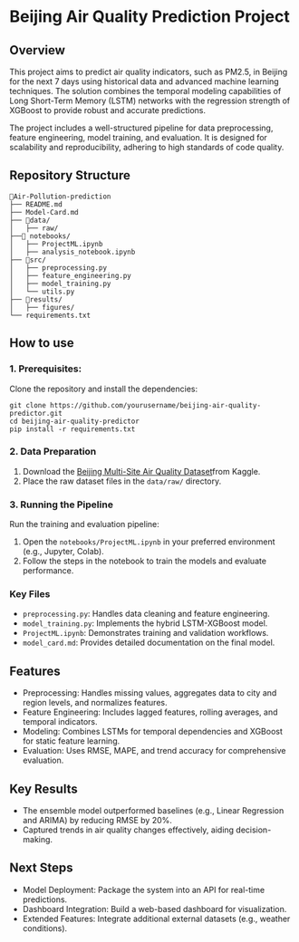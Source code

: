 # Beijing Air Quality Prediction Project
## Overview 
This project aims to predict air quality indicators, such as PM2.5, in Beijing for the next 7 days using historical data and advanced machine learning techniques. The solution combines the temporal modeling capabilities of Long Short-Term Memory (LSTM) networks with the regression strength of XGBoost to provide robust and accurate predictions.

The project includes a well-structured pipeline for data preprocessing, feature engineering, model training, and evaluation. It is designed for scalability and reproducibility, adhering to high standards of code quality.

## **Repository Structure**

```plaintext
📂Air-Pollution-prediction
├── README.md
├── Model-Card.md
├── 📂data/
│   ├── raw/
├──📂 notebooks/
│   ├── ProjectML.ipynb
│   ├── analysis_notebook.ipynb
├── 📂src/
│   ├── preprocessing.py
│   ├── feature_engineering.py
│   ├── model_training.py
│   └── utils.py
├── 📂results/
│   ├── figures/
└── requirements.txt
```

## How to use
### 1. Prerequisites:
Clone the repository and install the dependencies:
```
git clone https://github.com/yourusername/beijing-air-quality-predictor.git  
cd beijing-air-quality-predictor  
pip install -r requirements.txt  
```
### 2. Data Preparation
1. Download the [Beijing Multi-Site Air Quality Dataset](https://www.kaggle.com/datasets/sid321axn/beijing-multisite-airquality-data-set/code)from Kaggle. 
2. Place the raw dataset files in the ```data/raw/``` directory.

### 3. Running the Pipeline
Run the training and evaluation pipeline:
1. Open the ```notebooks/ProjectML.ipynb``` in your preferred environment (e.g., Jupyter, Colab).
2. Follow the steps in the notebook to train the models and evaluate performance.

### Key Files
- ```preprocessing.py```: Handles data cleaning and feature engineering.
- ```model_training.py```: Implements the hybrid LSTM-XGBoost model.
- ```ProjectML.ipynb```: Demonstrates training and validation workflows.
- ```model_card.md```: Provides detailed documentation on the final model.


## Features
- Preprocessing: Handles missing values, aggregates data to city and region levels, and normalizes features.
- Feature Engineering: Includes lagged features, rolling averages, and temporal indicators.
- Modeling: Combines LSTMs for temporal dependencies and XGBoost for static feature learning.
- Evaluation: Uses RMSE, MAPE, and trend accuracy for comprehensive evaluation.

## Key Results
- The ensemble model outperformed baselines (e.g., Linear Regression and ARIMA) by reducing RMSE by 20%.
- Captured trends in air quality changes effectively, aiding decision-making.

## Next Steps
- Model Deployment: Package the system into an API for real-time predictions.
- Dashboard Integration: Build a web-based dashboard for visualization.
- Extended Features: Integrate additional external datasets (e.g., weather conditions).
